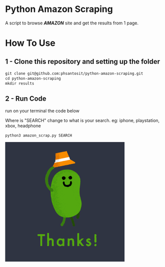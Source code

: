 # Python Amazon Scraping 
 
A script to browse **_AMAZON_** site and get the results from 1 page.

# How To Use

## 1 - Clone this repository and setting up the folder

```
git clone git@github.com:phsantosit/python-amazon-scraping.git
cd python-amazon-scraping
mkdir results
```
## 2 - Run Code

run on your terminal the code below

Where is "SEARCH" change to what is your search.
eg: iphone, playstation, xbox, headphone

```
python3 amazon_scrap.py SEARCH
```
![](giphy.gif)
